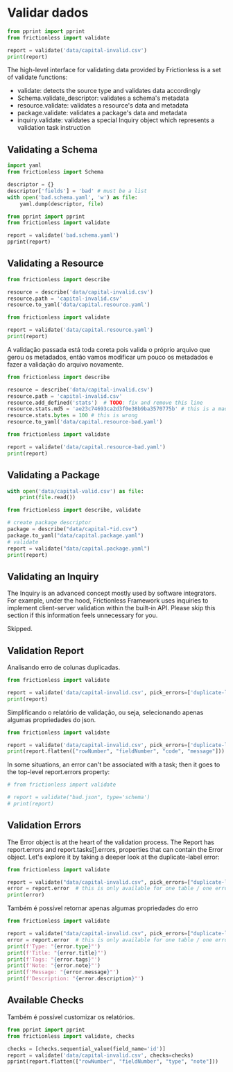 # Validar dados

```python script
from pprint import pprint
from frictionless import validate

report = validate('data/capital-invalid.csv')
print(report)

```
The high-level interface for validating data provided by Frictionless is a set of validate functions:

- validate: detects the source type and validates data accordingly
- Schema.validate_descriptor: validates a schema's metadata
- resource.validate: validates a resource's data and metadata
- package.validate: validates a package's data and metadata
- inquiry.validate: validates a special Inquiry object which represents a validation task instruction


## Validating a Schema

```python script
import yaml
from frictionless import Schema

descriptor = {}
descriptor['fields'] = 'bad' # must be a list
with open('bad.schema.yaml', 'w') as file:
    yaml.dump(descriptor, file)
```

```python script
from pprint import pprint
from frictionless import validate

report = validate('bad.schema.yaml')
pprint(report)
```

## Validating a Resource
```python script
from frictionless import describe

resource = describe('data/capital-invalid.csv')
resource.path = 'capital-invalid.csv'
resource.to_yaml('data/capital.resource.yaml')
```

```python script
from frictionless import validate

report = validate('data/capital.resource.yaml')
print(report)
```
A validação passada está toda coreta pois valida o próprio arquivo que gerou os metadados, então vamos modificar um pouco os metadados e fazer a validação do arquivo novamente.

```python script
from frictionless import describe

resource = describe('data/capital-invalid.csv')
resource.path = 'capital-invalid.csv'
resource.add_defined('stats')  # TODO: fix and remove this line
resource.stats.md5 = 'ae23c74693ca2d3f0e38b9ba3570775b' # this is a made up incorrect
resource.stats.bytes = 100 # this is wrong
resource.to_yaml('data/capital.resource-bad.yaml')
```

```python script
from frictionless import validate

report = validate('data/capital.resource-bad.yaml')
print(report)
```

## Validating a Package

```python script
with open('data/capital-valid.csv') as file:
    print(file.read())
```

```python script
from frictionless import describe, validate

# create package descriptor
package = describe("data/capital-*id.csv")
package.to_yaml("data/capital.package.yaml")
# validate
report = validate("data/capital.package.yaml")
print(report)
```

## Validating an Inquiry

The Inquiry is an advanced concept mostly used by software integrators. For example, under the hood, Frictionless Framework uses inquiries to implement client-server validation within the built-in API. Please skip this section if this information feels unnecessary for you.

Skipped.

## Validation Report

Analisando erro de colunas duplicadas.

```python script
from frictionless import validate

report = validate('data/capital-invalid.csv', pick_errors=['duplicate-label'])
print(report)
```

Simplificando o relatório de validação, ou seja, selecionando apenas algumas propriedades do json.
```python script
from frictionless import validate

report = validate('data/capital-invalid.csv', pick_errors=['duplicate-label'])
print(report.flatten(["rowNumber", "fieldNumber", "code", "message"]))
```

In some situations, an error can't be associated with a task; then it goes to the top-level report.errors property:
```python script
# from frictionless import validate

# report = validate("bad.json", type='schema')
# print(report)
```

## Validation Errors

The Error object is at the heart of the validation process. The Report has report.errors and report.tasks[].errors, properties that can contain the Error object. Let's explore it by taking a deeper look at the duplicate-label error:
```python script
from frictionless import validate

report = validate("data/capital-invalid.csv", pick_errors=["duplicate-label"])
error = report.error  # this is only available for one table / one error sitution
print(error)
```
Também é possível retornar apenas algumas propriedades do erro
```python script
from frictionless import validate

report = validate("data/capital-invalid.csv", pick_errors=["duplicate-label"])
error = report.error  # this is only available for one table / one error sitution
print(f'Type: "{error.type}"')
print(f'Title: "{error.title}"')
print(f'Tags: "{error.tags}"')
print(f'Note: "{error.note}"')
print(f'Message: "{error.message}"')
print(f'Description: "{error.description}"')

```

## Available Checks

Também é possível customizar os relatórios.
```python script
from pprint import pprint
from frictionless import validate, checks

checks = [checks.sequential_value(field_name='id')]
report = validate('data/capital-invalid.csv', checks=checks)
pprint(report.flatten(["rowNumber", "fieldNumber", "type", "note"]))
```

```python script
```

```python script
```

```python script
```

```python script
```